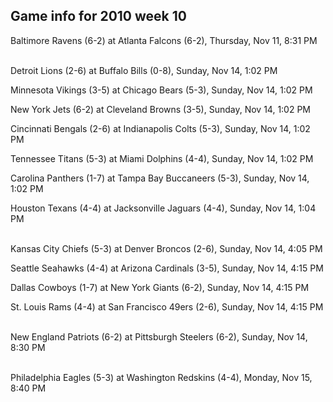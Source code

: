 ## Game info for 2010 week 10
Baltimore Ravens (6-2) at Atlanta Falcons (6-2), Thursday, Nov 11, 8:31 PM

<br/>Detroit Lions (2-6) at Buffalo Bills (0-8), Sunday, Nov 14, 1:02 PM

Minnesota Vikings (3-5) at Chicago Bears (5-3), Sunday, Nov 14, 1:02 PM

New York Jets (6-2) at Cleveland Browns (3-5), Sunday, Nov 14, 1:02 PM

Cincinnati Bengals (2-6) at Indianapolis Colts (5-3), Sunday, Nov 14, 1:02 PM

Tennessee Titans (5-3) at Miami Dolphins (4-4), Sunday, Nov 14, 1:02 PM

Carolina Panthers (1-7) at Tampa Bay Buccaneers (5-3), Sunday, Nov 14, 1:02 PM

Houston Texans (4-4) at Jacksonville Jaguars (4-4), Sunday, Nov 14, 1:04 PM

<br/>Kansas City Chiefs (5-3) at Denver Broncos (2-6), Sunday, Nov 14, 4:05 PM

Seattle Seahawks (4-4) at Arizona Cardinals (3-5), Sunday, Nov 14, 4:15 PM

Dallas Cowboys (1-7) at New York Giants (6-2), Sunday, Nov 14, 4:15 PM

St. Louis Rams (4-4) at San Francisco 49ers (2-6), Sunday, Nov 14, 4:15 PM

<br/>New England Patriots (6-2) at Pittsburgh Steelers (6-2), Sunday, Nov 14, 8:30 PM

<br/>Philadelphia Eagles (5-3) at Washington Redskins (4-4), Monday, Nov 15, 8:40 PM

